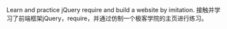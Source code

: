 Learn and practice jQuery require and build a website by imitation.
接触并学习了前端框架jQuery，require，并通过仿制一个极客学院的主页进行练习。